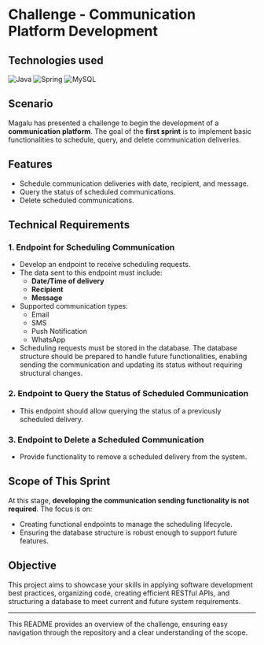 # Challenge - Communication Platform Development

## Technologies used
![Java](https://img.shields.io/badge/java-%23ED8B00.svg?style=for-the-badge&logo=openjdk&logoColor=white) ![Spring](https://img.shields.io/badge/spring-%236DB33F.svg?style=for-the-badge&logo=spring&logoColor=white) ![MySQL](https://img.shields.io/badge/mysql-4479A1.svg?style=for-the-badge&logo=mysql&logoColor=white) 

## Scenario
Magalu has presented a challenge to begin the development of a **communication platform**. The goal of the **first sprint** is to implement basic functionalities to schedule, query, and delete communication deliveries.

## Features
- Schedule communication deliveries with date, recipient, and message.
- Query the status of scheduled communications.
- Delete scheduled communications.

## Technical Requirements

### 1. Endpoint for Scheduling Communication
- Develop an endpoint to receive scheduling requests.
- The data sent to this endpoint must include:
  - **Date/Time of delivery**
  - **Recipient**
  - **Message**
- Supported communication types:
  - Email
  - SMS
  - Push Notification
  - WhatsApp
- Scheduling requests must be stored in the database. The database structure should be prepared to handle future functionalities, enabling sending the communication and updating its status without requiring structural changes.

### 2. Endpoint to Query the Status of Scheduled Communication
- This endpoint should allow querying the status of a previously scheduled delivery.

### 3. Endpoint to Delete a Scheduled Communication
- Provide functionality to remove a scheduled delivery from the system.

## Scope of This Sprint
At this stage, **developing the communication sending functionality is not required**. The focus is on:
- Creating functional endpoints to manage the scheduling lifecycle.
- Ensuring the database structure is robust enough to support future features.

## Objective
This project aims to showcase your skills in applying software development best practices, organizing code, creating efficient RESTful APIs, and structuring a database to meet current and future system requirements.

---

This README provides an overview of the challenge, ensuring easy navigation through the repository and a clear understanding of the scope.
